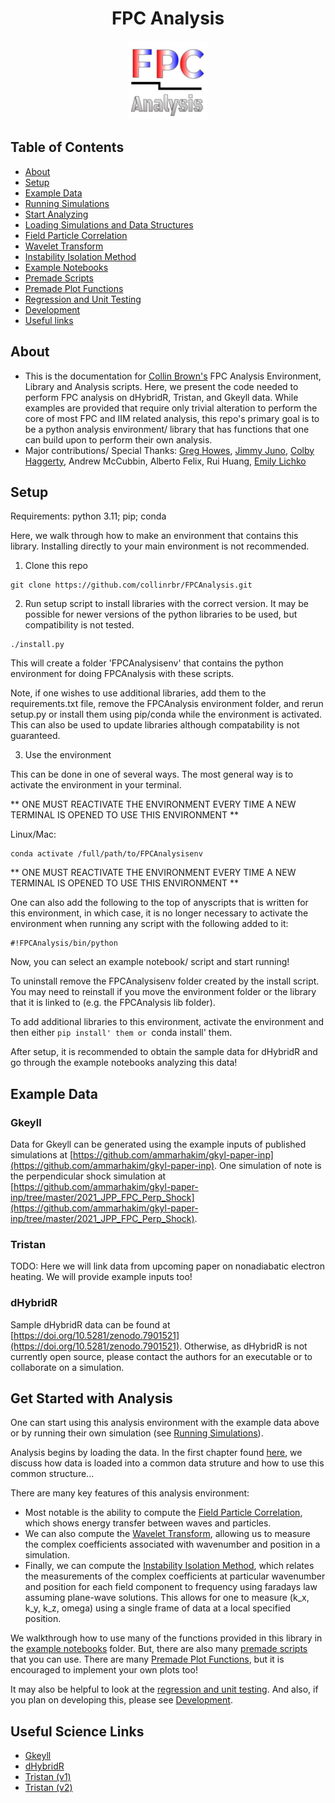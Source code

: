 <h1 align="center">FPC Analysis</h1>

<div align="center">
  <img src="https://github.com/collinrbr/FPCAnalysis/blob/tristan/FPC%20Analysis%20Logo.svg" width="25%" height="25%">
</div>

## Table of Contents <a name = "toc"></a>

- [About](#About)
- [Setup](#Setup)
- [Example Data](#exdata)
- [Running Simulations](docs/inputs.md)
- [Start Analyzing](#start)
- [Loading Simulations and Data Structures](docs/load.md)
- [Field Particle Correlation](docs/FPC.md) 
- [Wavelet Transform](docs/WLT.md)
- [Instability Isolation Method](docs/IIM.md)
- [Example Notebooks](notebooks)
- [Premade Scripts](scripts)
- [Premade Plot Functions](docs/plots.md)
- [Regression and Unit Testing](docs/regression_unit_test.md)
- [Development](docs/devnotes.md)
- [Useful links](#scilinks)

## About <a name = "about"></a>

- This is the documentation for [Collin Brown's](https://sites.google.com/view/collin-brown-cv-resume/home) FPC Analysis Environment, Library and Analysis scripts. Here, we present the code needed to perform FPC analysis on dHybridR, Tristan, and Gkeyll data. While examples are provided that require only trivial alteration to perform the core of most FPC and IIM related analysis, this repo's primary goal is to be a python analysis environment/ library that has functions that one can build upon to perform their own analysis.
- Major contributions/ Special Thanks: [Greg Howes](https://physics.uiowa.edu/people/gregory-g-howes), [Jimmy Juno](https://scholar.google.com/citations?user=5xPBjHkAAAAJ&hl=en), [Colby Haggerty](https://colbyhaggerty.com/), Andrew McCubbin, Alberto Felix, Rui Huang, [Emily Lichko](https://scholar.google.com/citations?user=JUyCLu4AAAAJ&hl=en)


## Setup <a name = "setup"></a>

Requirements: python 3.11; pip; conda

Here, we walk through how to make an environment that contains this library. Installing directly to your main environment is not recommended.

1. Clone this repo
```
git clone https://github.com/collinrbr/FPCAnalysis.git
```

2. Run setup script to install libraries with the correct version. It may be possible for newer versions of the python libraries to be used, but compatibility  is not tested. 
```
./install.py
```
This will create a folder 'FPCAnalysisenv' that contains the python environment for doing FPCAnalysis with these scripts.

Note, if one wishes to use additional libraries, add them to the requirements.txt file, remove the FPCAnalysis environment folder, and rerun setup.py or install them using pip/conda while the environment is activated. This can also be used to update libraries although compatability is not guaranteed.


3. Use the environment

This can be done in one of several ways. The most general way is to activate the environment in your terminal.

** ONE MUST REACTIVATE THE ENVIRONMENT EVERY TIME A NEW TERMINAL IS OPENED TO USE THIS ENVIRONMENT ** 

Linux/Mac:
```
conda activate /full/path/to/FPCAnalysisenv
```
** ONE MUST REACTIVATE THE ENVIRONMENT EVERY TIME A NEW TERMINAL IS OPENED TO USE THIS ENVIRONMENT **

One can also add the following to the top of anyscripts that is written for this environment, in which case, it is no longer necessary to activate the environment when running any script with the following added to it:
```
#!FPCAnalysis/bin/python
```

Now, you can select an example notebook/ script and start running!

To uninstall remove the FPCAnalysisenv folder created by the install script. You may need to reinstall if you move the environment folder or the library that it is linked to (e.g. the FPCAnalysis lib folder).

To add additional libraries to this environment, activate the environment and then either `pip install' them or `conda install' them.

After setup, it is recommended to obtain the sample data for dHybridR and go through the example notebooks analyzing this data!

## Example Data <a name = "exdata"></a>

### Gkeyll
Data for Gkeyll can be generated using the example inputs of published simulations at [https://github.com/ammarhakim/gkyl-paper-inp](https://github.com/ammarhakim/gkyl-paper-inp). One simulation of note is the perpendicular shock simulation at [https://github.com/ammarhakim/gkyl-paper-inp/tree/master/2021_JPP_FPC_Perp_Shock](https://github.com/ammarhakim/gkyl-paper-inp/tree/master/2021_JPP_FPC_Perp_Shock).


### Tristan
TODO: Here we will link data from upcoming paper on nonadiabatic electron heating. We will provide example inputs too!

### dHybridR
Sample dHybridR data can be found at [https://doi.org/10.5281/zenodo.7901521](https://doi.org/10.5281/zenodo.7901521). Otherwise, as dHybridR is not currently open source, please contact the authors for an executable or to collaborate on a simulation.


## Get Started with Analysis <a name = "start"></a>

One can start using this analysis environment with the example data above or by running their own simulation (see [Running Simulations](docs/inputs.md)).

Analysis begins by loading the data. In the first chapter found [here](docs/load.md), we discuss how data is loaded into a common data struture and how to use this common structure...

There are many key features of this analysis environment:

- Most notable is the ability to compute the [Field Particle Correlation](docs/FPC.md), which shows energy transfer between waves and particles.
- We can also compute the [Wavelet Transform](docs/WLT.md), allowing us to measure the complex coefficients associated with wavenumber and position in a simulation.
- Finally, we can compute the [Instability Isolation Method](docs/IIM.md), which relates the measurements of the complex coefficients at particular wavenumber and position for each field component to frequency using faradays law assuming plane-wave solutions. This allows for one to measure  (k_x, k_y, k_z, omega) using a single frame of data at a local specified position.

We walkthrough how to use many of the functions provided in this library in the [example notebooks](notebooks) folder. But, there are also many [premade scripts](docs/scripts) that you can use.
There are many [Premade Plot Functions](docs/plots.md), but it is encouraged to implement your own plots too!

It may also be helpful to look at the [regression and unit testing](docs/regression_unit_test.md). And also, if you plan on developing this, please see [Development](docs/devnotes.md).

## Useful Science Links <a name = "scilinks"></a>

- [Gkeyll](https://gkeyll.readthedocs.io/en/latest/)
- [dHybridR](https://arxiv.org/abs/1909.05255)
- [Tristan (v1)](https://ntoles.github.io/tristan-mp-pitp/)
- [Tristan (v2)](https://princetonuniversity.github.io/tristan-v2/)
